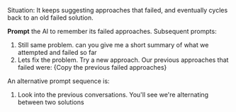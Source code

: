 Situation: It keeps suggesting approaches that failed, and eventually cycles back to an old failed solution.

**Prompt** the AI to remember its failed approaches. Subsequent prompts:

1. Still same problem. can you give me a short summary of what we attempted and failed so far  
2. Lets fix the problem. Try a new approach. Our previous approaches that failed were: {Copy the previous failed approaches}

An alternative prompt sequence is:
1. Look into the previous conversations. You'll see we're alternating between two solutions